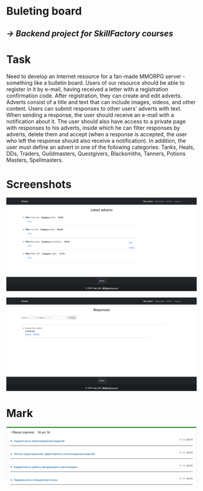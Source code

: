 # Buleting board
## _→ Backend project for SkillFactory courses_ 
# Task
Need to develop an Internet resource for a fan-made MMORPG server - something like a bulletin board. Users of our resource should be able to register in it by e-mail, having received a letter with a registration confirmation code. After registration, they can create and edit adverts. Adverts consist of a title and text that can include images, videos, and other content. Users can submit responses to other users' adverts with text. When sending a response, the user should receive an e-mail with a notification about it. The user should also have access to a private page with responses to his adverts, inside which he can filter responses by adverts, delete them and accept (when a response is accepted, the user who left the response should also receive a notification). In addition, the user must define an advert in one of the following categories: Tanks, Heals, DDs, Traders, Guildmasters, Questgivers, Blacksmiths, Tanners, Potions Masters, Spellmasters.
# Screenshots
![Main Page](https://github.com/ValeriyMarchenko/Bulletin-board/raw/master/mainPage.png)

![Response Page](https://github.com/ValeriyMarchenko/Bulletin-board/raw/master/respPage.png)

# Mark
![Grade](https://github.com/ValeriyMarchenko/Bulletin-board/raw/master/gradePage.png)